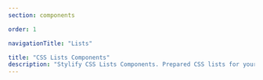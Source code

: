 ```yaml
---
section: components

order: 1

navigationTitle: "Lists"

title: "CSS Lists Components"
description: "Stylify CSS Lists Components. Prepared CSS lists for your next web project. Copy&Paste, without CSS framework."
---
```


<interactive-preview class="margin-bottom:48px"
min-height="300"
title="Custom CSS list grid"
description="Custom list style with a checkbox as a symbol."
html-snippet="components/lists"></interactive-preview>

